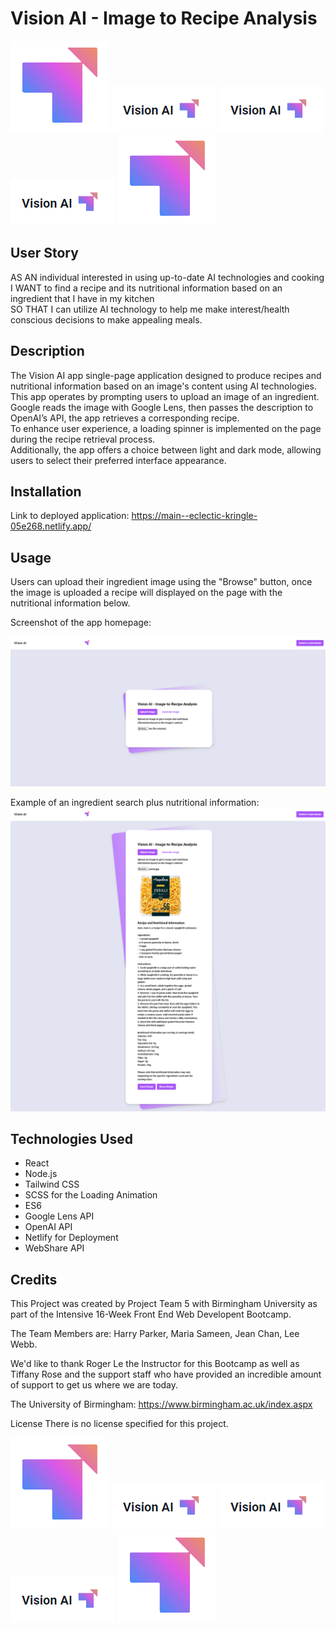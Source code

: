 # Vision AI - Image to Recipe Analysis
![](./src/assets/images/logo.png) ![](./src/assets/images/logo1.png) ![](./src/assets/images/logo1.png) ![](./src/assets/images/logo1.png) ![](./src/assets/images/logo.png) 

## User Story <br> 
AS AN individual interested in using up-to-date AI technologies and cooking 
I WANT to find a recipe and its nutritional information based on an ingredient that I have in my kitchen <br>
SO THAT I can utilize AI technology to help me make interest/health conscious decisions to make appealing meals.


## Description

The Vision AI app single-page application designed to produce recipes and nutritional information based on an image's content using AI technologies.
<br>
This app operates by prompting users to upload an image of an ingredient. Google reads the image with Google Lens, then passes the description to OpenAI’s API, the app retrieves a corresponding recipe. 
<br>
To enhance user experience, a loading spinner is implemented on the page during the recipe retrieval process. <br>
Additionally, the app offers a choice between light and dark mode, allowing users to select their preferred interface appearance. 

## Installation

Link to deployed application: https://main--eclectic-kringle-05e268.netlify.app/ 


## Usage 

Users can upload their ingredient image using the "Browse" button, once the image is uploaded a recipe will displayed on the page with the nutritional information below.


Screenshot of the app homepage: 

![Vision AI - Image to Recipe Analysis](./src/assets/images/AI%20home%20page.png)



Example of an ingredient search plus nutritional information:
![Vision AI - Image to Recipe Analysis](./src/assets/images/Home-page-with-image-upload-light.png) 


## Technologies Used
- React
- Node.js
- Tailwind CSS
- SCSS for the Loading Animation
- ES6
- Google Lens API
- OpenAI API
- Netlify for Deployment
- WebShare API

## Credits

This Project was created by Project Team 5 with Birmingham University as part of the Intensive 16-Week Front End Web Developent Bootcamp.

The Team Members are:
Harry Parker,
Maria Sameen,
Jean Chan,
Lee Webb.

We'd like to thank Roger Le the Instructor for this Bootcamp as well as Tiffany Rose and the support staff who have provided an incredible amount of support to get us where we are today.

The University of Birmingham: https://www.birmingham.ac.uk/index.aspx

License
There is no license specified for this project.

![](./src/assets/images/logo.png)  ![](./src/assets/images/logo1.png) ![](./src/assets/images/logo1.png) ![](./src/assets/images/logo1.png) ![](./src/assets/images/logo.png) 



